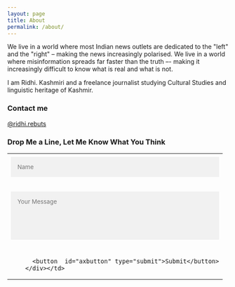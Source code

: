 ```yaml
---
layout: page
title: About
permalink: /about/
---
```


We live in a world where most Indian news outlets are dedicated to the "left" and the "right" – making the news increasingly polarised. We live in a world where misinformation spreads far faster than the truth –- making it increasingly difficult to know what is real and what is not. 

I am Ridhi. Kashmiri and a freelance journalist studying Cultural Studies and linguistic heritage of Kashmir.


### Contact me

[@ridhi.rebuts](https://www.instagram.com/ridhi.rebuts/)

### Drop Me a Line, Let Me Know What You Think
<form name="submit-to-google-sheet" >
      <div class="containeroffeedback">
    
<table id="wrapperax">
  <tr  id="clearfix">
    <td> <input  class ="forminputax" type="text" placeholder="Name" name="name" ></td>
  </tr>
  <tr id="clearfixtwo"> 
    <td> <textarea  rows="5" class ="forminputax" type="text"  id="email" placeholder="Your Message" name="message" required></textarea>
    </td>
    </tr>
  <tr >
    <td >  
        <div>
         
          <button  id="axbutton" type="submit">Submit</button>
        </div></td>
  
  </tr>
</table>
      </div>
  

  </form>
<style>
    
#wrapperax{
    width: 100%;
}
.forminputax{
  width: 100%;
  padding: 15px;
  margin: 5px 0 22px 0;
  display: inline-block;
  border: none;
  background: #f1f1f1;
  resize: none;
  font-family: inherit;
}
.forminputax:focus {
  background-color: #ddd;
  outline: none;
}
#axbutton {
  background-color: #a1d9e2;
  color: white;
  padding: 14px 20px;
  margin: 8px 0;
  border: none;
  cursor: pointer;
  width: 100%;
  opacity: 0.9;
      font-weight: bold;
}
#axbutton:hover {
  opacity:1;
}
/* Float cancel and signup buttons and add an equal width */
#axbutton {
  float: left;
 
}

/* Add padding to container elements */
 .containeroffeedback {
  padding-top: 16px;
}

/* Clear floats */
/*.clearfix::after {
  content: "";
  clear: both;
  display: table;
}
 */


  </style>

  
  
  <script>
    const scriptURL = 'https://script.google.com/macros/s/AKfycbzwKpDbgyX_PUQGfPxM3pUCXFlXuTXYdfOiL5j-_W2xR7U4arNG/exec'
    const form = document.forms['submit-to-google-sheet']
 
  
    form.addEventListener('submit', e => {
      e.preventDefault()
      fetch(scriptURL, { method: 'POST', body: new FormData(form)})
        .then(response =>console.log('Success!', response),document.getElementById('email').value = "",
              document.getElementById('clearfix').style.visibility = "collapse",
             document.getElementById('axbutton').innerHTML = "Thank You! Successfully  Sent ",
                  document.getElementById('axbutton').disabled = true,
                         document.getElementById('clearfixtwo').style.visibility = "collapse")
        .catch(error => console.error('Error!', error.message))
    })
  </script>
